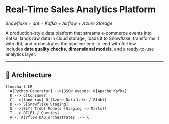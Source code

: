 # Real-Time Sales Analytics Platform  
*Snowflake + dbt + Kafka + Airflow + Azure Storage*

A production-style data platform that streams e-commerce events into Kafka, lands raw data in cloud storage, loads it to Snowflake, transforms it with dbt, and orchestrates the pipeline end-to-end with Airflow.  
Includes **data quality checks**, **dimensional models**, and a ready-to-use analytics layer.

---

## 📌 Architecture

```mermaid
flowchart LR
  A[Python Generator] -->|JSON events| K[Apache Kafka]
  K --> C[Consumer]
  C -->|land raw| D[(Azure Data Lake / Blob)]
  D --> S[Snowflake Staging]
  S -->|ELT| T[dbt Models (Staging -> Marts)]
  T --> BI[BI / Queries]
  A -. Airflow DAG orchestrates .-> K
